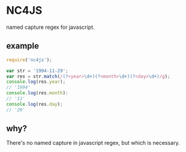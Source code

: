 NC4JS
=====

named capture regex for javascript.

## example
```javascript
require('nc4js');

var str = '1994-11-29';
var res = str.match(/(?<year>\d+)(?<month>\d+)(?<day>\d+)/g);
console.log(res.year);
// '1994'
console.log(res.month):
// '11'
console.log(res.day);
// '29'
```

## why?
There's no named capture in javascript regex, but which is necessary.

